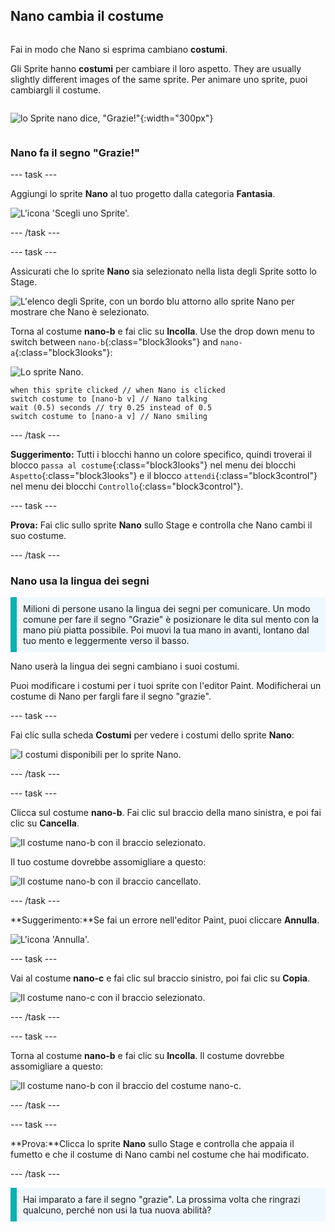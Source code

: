 ## Nano cambia il costume

<div style="display: flex; flex-wrap: wrap">
<div style="flex-basis: 200px; flex-grow: 1; margin-right: 15px;">

Fai in modo che Nano si esprima cambiano **costumi**.

Gli Sprite hanno **costumi** per cambiare il loro aspetto. They are usually slightly different images of the same sprite. Per animare uno sprite, puoi cambiargli il costume.

</div>
<div>

![lo Sprite nano dice, "Grazie!"](images/nano-step-2.png){:width="300px"}

</div>
</div>

### Nano fa il segno "Grazie!"

--- task ---

Aggiungi lo sprite **Nano** al tuo progetto dalla categoria **Fantasia**.

![L'icona 'Scegli uno Sprite'.](images/choose-sprite-menu.png)

--- /task ---

--- task ---

Assicurati che lo sprite **Nano** sia selezionato nella lista degli Sprite sotto lo Stage.

![L'elenco degli Sprite, con un bordo blu attorno allo sprite Nano per mostrare che Nano è selezionato.](images/nano-selected.png)

Torna al costume **nano-b** e fai clic su **Incolla**. Use the drop down menu to switch between `nano-b`{:class="block3looks"} and `nano-a`{:class="block3looks"}:

![Lo sprite Nano.](images/nano-sprite.png)

```blocks3
when this sprite clicked // when Nano is clicked
switch costume to [nano-b v] // Nano talking
wait (0.5) seconds // try 0.25 instead of 0.5
switch costume to [nano-a v] // Nano smiling
```
--- /task ---

**Suggerimento:** Tutti i blocchi hanno un colore specifico, quindi troverai il blocco `passa al costume`{:class="block3looks"} nel menu dei blocchi `Aspetto`{:class="block3looks"} e il blocco `attendi`{:class="block3control"} nel menu dei blocchi `Controllo`{:class="block3control"}.

--- task ---

**Prova:** Fai clic sullo sprite **Nano** sullo Stage e controlla che Nano cambi il suo costume.

--- /task ---

### Nano usa la lingua dei segni

<p style="border-left: solid; border-width:10px; border-color: #0faeb0; background-color: aliceblue; padding: 10px;">Milioni di persone usano la lingua dei segni per comunicare. Un modo comune per fare il segno "Grazie" è posizionare le dita sul mento con la mano più piatta possibile. Poi muovi la tua mano in avanti, lontano dal tuo mento e leggermente verso il basso. 
</p>

<!-- Add a video of someone signing -->

Nano userà la lingua dei segni cambiano i suoi costumi.

Puoi modificare i costumi per i tuoi sprite con l'editor Paint. Modificherai un costume di Nano per fargli fare il segno "grazie".

--- task ---

Fai clic sulla scheda **Costumi** per vedere i costumi dello sprite **Nano**:

![I costumi disponibili per lo sprite Nano.](images/nano-costumes.png)

--- /task ---

--- task ---

Clicca sul costume **nano-b**. Fai clic sul braccio della mano sinistra, e poi fai clic su **Cancella**.

![Il costume nano-b con il braccio selezionato.](images/nano-arm-selected.png)

Il tuo costume dovrebbe assomigliare a questo:

![Il costume nano-b con il braccio cancellato.](images/nano-arm-deleted.png)

--- /task ---

**Suggerimento:**Se fai un errore nell'editor Paint, puoi cliccare **Annulla**.

![L'icona 'Annulla'.](images/nano-undo.png)

--- task ---

Vai al costume **nano-c** e fai clic sul braccio sinistro, poi fai clic su **Copia**.

![Il costume nano-c con il braccio selezionato.](images/nano-c-arm-selected.png)

--- /task ---

--- task ---

Torna al costume **nano-b** e fai clic su **Incolla**. Il costume dovrebbe assomigliare a questo:

![Il costume nano-b con il braccio del costume nano-c.](images/nano-b-new-arm.png)

--- /task ---

--- task ---

**Prova:**Clicca lo sprite **Nano** sullo Stage e controlla che appaia il fumetto e che il costume di Nano cambi nel costume che hai modificato.

--- /task ---

<p style="border-left: solid; border-width:10px; border-color: #0faeb0; background-color: aliceblue; padding: 10px;">Hai imparato a fare il segno "grazie". La prossima volta che ringrazi qualcuno, perché non usi la tua nuova abilità?
</p>

